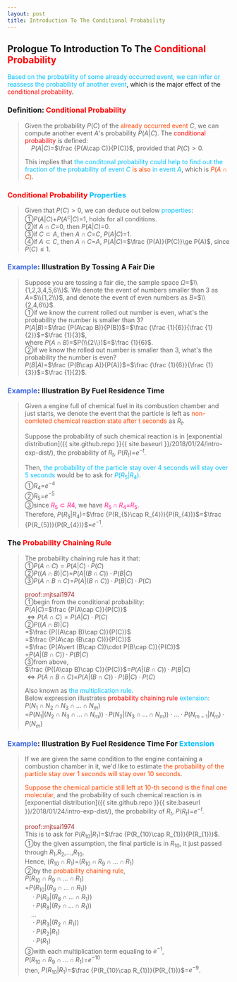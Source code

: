 ```yaml
---
layout: post
title: Introduction To The Conditional Probability
---
```


## Prologue To Introduction To The <font color="Red">Conditional Probability</font>
<p class="message">
<font color="DeepSkyBlue">Based on the probability of some already occurred event, we can infer or reassess the probability of another event</font>, which is the major effect of the <font color="Red">conditional probability</font>.
</p>

### Definition: <font color="Red">Conditional Probability</font>
>Given the probability $P(C)$ of the <font color="OrangeRed">already occurred event</font> $C$, we can compute another event $A$'s probability $P(A\vert C)$.  The <font color="Red">conditional probability</font> is defined:  
>$\;\;\;\;P(A\vert C)$=$\frac {P(A\cap C)}{P(C)}$, provided that $P(C)>0$.  
>
>This implies that <font color="DeepSkyBlue">the conditonal probability could help to find out the fraction of the probability of event $C$ <font color="OrangeRed">is also</font> in event $A$</font>, which is <font color="OrangeRed">$P(A\cap C)$</font>.  

### <font color="Red">Conditional Probability</font> <font color="DeepSkyBlue">Properties</font>
>Given that $P(C)>0$, we can deduce out below <font color="DeepSkyBlue">properties</font>:  
>&#10112;$P(A\vert C)$+$P(A^{c}\vert C)$=$1$, holds for all conditions.  
>&#10113;if $A\cap C$=$0$, then $P(A\vert C)$=$0$.  
>&#10114;if $C\subset A$, then $A\cap C$=$C$, $P(A\vert C)$=$1$.  
>&#10115;if $A\subset C$, then $A\cap C$=$A$, $P(A\vert C)$=$\frac {P(A)}{P(C)}\ge P(A)$, since $P(C)\le 1$.  

### <font color="RoyalBlue">Example</font>: Illustration By Tossing A Fair Die
>Suppose you are tossing a fair die, the sample space $\Omega$=$\\{1,2,3,4,5,6\\}$.  We denote the event of numbers smaller than $3$ as $A$=$\\{1,2\\}$, and denote the event of even numbers as $B$=$\\{2,4,6\\}$.  
>&#10112;if we know the current rolled out number is even, what's the probability the number is smaller than $3$?  
>$P(A\vert B)$=$\frac {P(A\cap B)}{P(B)}$=$\frac {\frac {1}{6}}{\frac {1}{2}}$=$\frac {1}{3}$,  
>where $P(A\cap B)$=$P(\\{2\\})$=$\frac {1}{6}$.  
>&#10113;if we know the rolled out number is smaller than $3$, what's the probability the number is even?  
>$P(B\vert A)$=$\frac {P(B\cap A)}{P(A)}$=$\frac {\frac {1}{6}}{\frac {1}{3}}$=$\frac {1}{2}$.  

### <font color="RoyalBlue">Example</font>: Illustration By Fuel Residence Time
>Given a engine full of chemical fuel in its combustion chamber and just starts, we denote the event that the particle is left as <font color="OrangeRed">non-comleted chemical reaction state after t seconds</font> as $R_{t}$.  
>
>Suppose the probability of such chemical reaction is in [exponential distribution]({{ site.github.repo }}{{ site.baseurl }}/2018/01/24/intro-exp-dist/), the probability of $R_{t}$, $P(R_{t})$=$e^{-t}$.   
>
>Then, <font color="DeepSkyBlue">the probability of the particle stay over 4 seconds will stay over 5 seconds</font> would be to ask for <font color="DeepSkyBlue">$P(R_{5}\vert R_{4})$</font>.  
>&#10112;$R_{4}$=$e^{-4}$  
>&#10113;$R_{5}$=$e^{-5}$  
>&#10114;since <font color="DeepPink">$R_{5}\subset R{4}$</font>, we have <font color="DeepPink">$R_{5}\cap R_{4}$=$R_{5}$</font>.  
>Therefore, $P(R_{5}\vert R_{4})$=$\frac {P(R_{5}\cap R_{4})}{P(R_{4})}$=$\frac {P(R_{5})}{P(R_{4})}$=$e^{-1}$.  

### The <font color="Red">Probability Chaining Rule</font>
>The probability chaining rule has it that:  
>&#10112;$P(A\cap C)=P(A\vert C)\cdot P(C)$  
>&#10113;$P((A\cap B)\vert C)$=$P(A\vert (B\cap C))\cdot P(B\vert C)$  
>&#10114;$P(A\cap B\cap C)$=$P(A\vert (B\cap C))\cdot P(B\vert C)\cdot P(C)$  
>
><font color="Brown">proof::mjtsai1974</font>  
>&#10112;begin from the conditional probability:  
>$P(A\vert C)$=$\frac {P(A\cap C)}{P(C)}$  
>$\Leftrightarrow P(A\cap C)=P(A\vert C)\cdot P(C)$  
>&#10113;$P((A\cap B)\vert C)$  
>=$\frac {P((A\cap B)\cap C)}{P(C)}$  
>=$\frac {P(A\cap (B\cap C))}{P(C)}$  
>=$\frac {P(A\vert (B\cap C))\cdot P(B\cap C)}{P(C)}$  
>=$P(A\vert (B\cap C))\cdot P(B\vert C)$  
>&#10114;from above,  
>$\frac {P((A\cap B)\cap C)}{P(C)}$=$P(A\vert (B\cap C))\cdot P(B\vert C)$  
>$\Leftrightarrow P(A\cap B\cap C)$=$P(A\vert (B\cap C))\cdot P(B\vert C)\cdot P(C)$  
>
>Also known as <font color="DeepSkyBlue">the multiplication rule</font>.  
>Below expression illustrates <font color="Red">probability chaining rule</font> <font color="DeepSkyBlue">extension</font>:  
>$P(N_{1}\cap N_{2}\cap N_{3}\cap ...\cap N_{m})$  
>=$P(N_{1}\vert (N_{2}\cap N_{3}\cap ...\cap N_{m}))\cdot P(N_{2}\vert (N_{3}\cap ...\cap N_{m}))\cdot ...\cdot P(N_{m-1}\vert N_{m})\cdot P(N_{m})$  

### <font color="RoyalBlue">Example</font>: Illustration By Fuel Residence Time For <font color="DeepSkyBlue">Extension</font>
>If we are given the same condition to the engine containing a combustion chamber in it, we'd like to estimate <font color="OrangeRed">the probability of the particle stay over 1 seconds will stay over 10 seconds</font>.  
>
><font color="OrangeRed">Suppose the chemical particle still left at 10-th second is the final one molecular</font>, and the probability of such chemical reaction is in [exponential distribution]({{ site.github.repo }}{{ site.baseurl }}/2018/01/24/intro-exp-dist/), the probability of $R_{t}$, $P(R_{t})$=$e^{-t}$.
>
><font color="Brown">proof::mjtsai1974</font>  
>This is to ask for $P(R_{10}\vert R_{1})$=$\frac {P(R_{10}\cap R_{1})}{P(R_{1})}$.  
>&#10112;by the given assumption, the final particle is in $R_{10}$, it just passed through $R_{1}$,$R_{2}$,...,$R_{10}$.  
>Hence, $(R_{10}\cap R_{1})$=$(R_{10}\cap R_{9}\cap ... \cap R_{1})$  
>&#10113;by the <font color="OrangeRed">probability chaining rule</font>,  
>$P(R_{10}\cap R_{9}\cap ... \cap R_{1})$  
>=$P(R_{10}\vert (R_{9}\cap ... \cap R_{1}))$  
>$\;\;\;\;\cdot P(R_{9}\vert (R_{8}\cap ... \cap R_{1}))$  
>$\;\;\;\;\cdot P(R_{8}\vert (R_{7}\cap ... \cap R_{1}))$  
>$\;\;\;\;...$  
>$\;\;\;\;\cdot P(R_{3}\vert (R_{2}\cap R_{1}))$  
>$\;\;\;\;\cdot P(R_{2}\vert R_{1})$  
>$\;\;\;\;\cdot P(R_{1})$  
>&#10114;with each multiplication term equaling to $e^{-1}$,  
>$P(R_{10}\cap R_{9}\cap ... \cap R_{1})$=$e^{-10}$  
>then, $P(R_{10}\vert R_{1})$=$\frac {P(R_{10}\cap R_{1})}{P(R_{1})}$=$e^{-9}$.  

<!-- Γ -->
<!-- \Omega -->
<!-- \subset -->
<!-- \cap intersection -->
<!-- \cup union -->
<!-- P(A\vert C) -->
<!-- \Rightarrow -->
<!-- \Leftarrow -->
<!-- \Leftrightarrow -->
<!-- \frac{\Gamma(k + n)}{\Gamma(n)} \frac{1}{r^k}  -->
<!-- \mbox{\large$\vert$}\nolimits_0^\infty -->
<!-- \vert_0^\infty -->
<!-- \vert_{0.5}^{\infty} -->
<!-- &prime; ′ -->
<!-- &Prime; ″ -->
<!-- $E\lbrack X\rbrack$ -->
<!-- \overline{X_n} -->
<!-- \underset{Succss}P -->
<!-- \frac{{\overline {X_n}}-\mu}{S/\sqrt n} -->
<!-- \lim_{t\rightarrow\infty} -->
<!-- \int_{0}^{a}\lambda\cdot e^{-\lambda\cdot t}\operatorname dt -->

<!-- Notes -->
<!-- <font color="OrangeRed">items, verb, to make it the focus</font> -->
<!-- <font color="Red">KKT</font> -->
<!-- <font color="Red">SMO heuristics</font> -->
<!-- <font color="Red">F</font> distribution -->
<!-- <font color="Red">t</font> distribution -->
<!-- <font color="DeepSkyBlue">suggested item, soft item</font> -->
<!-- <font color="RoyalBlue">old alpha, quiz, example</font> -->
<!-- <font color="Green">new alpha</font> -->

<!-- <font color="DeepPink">positive conclusion, finding</font> -->
<!-- <font color="RosyBrown">negative conclusion, finding</font> -->

<!-- <font color="#00ADAD">policy</font> -->
<!-- <font color="#6100A8">full observable</font> -->
<!-- <font color="#FFAC12">partial observable</font> -->
<!-- <font color="#EB00EB">stochastic</font> -->
<!-- <font color="#8400E6">state transition</font> -->
<!-- <font color="#D600D6">discount factor gamma $\gamma$</font> -->
<!-- <font color="#D600D6">$V(S)$</font> -->
<!-- <font color="#9300FF">immediate reward R(S)</font> -->

<!-- <font color="Brown">proof::mjtsai1974</font> -->

<!-- 
[1]Given the vehicles pass through a highway toll station is $6$ per minute, what is the probability that no cars within $30$ seconds?
><font color="DeepSkyBlue">[1]</font>
><font color="OrangeRed">Given the vehicles pass through a highway toll station is $6$ per minute, what is the probability that no cars within $30$ seconds?</font>  
-->

<!-- https://www.medcalc.org/manual/gamma_distribution_functions.php -->
<!-- https://www.statlect.com/probability-distributions/student-t-distribution#hid5 -->
<!-- http://www.wiris.com/editor/demo/en/ -->
